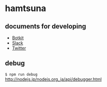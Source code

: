 # hamtsuna

## documents for developing

* [Botkit](https://github.com/howdyai/botkit)
* [Slack](https://api.slack.com/methods)
* [Twitter](https://dev.twitter.com/rest/public)

## debug

`$ npm run debug`  
http://nodejs.jp/nodejs.org_ja/api/debugger.html
